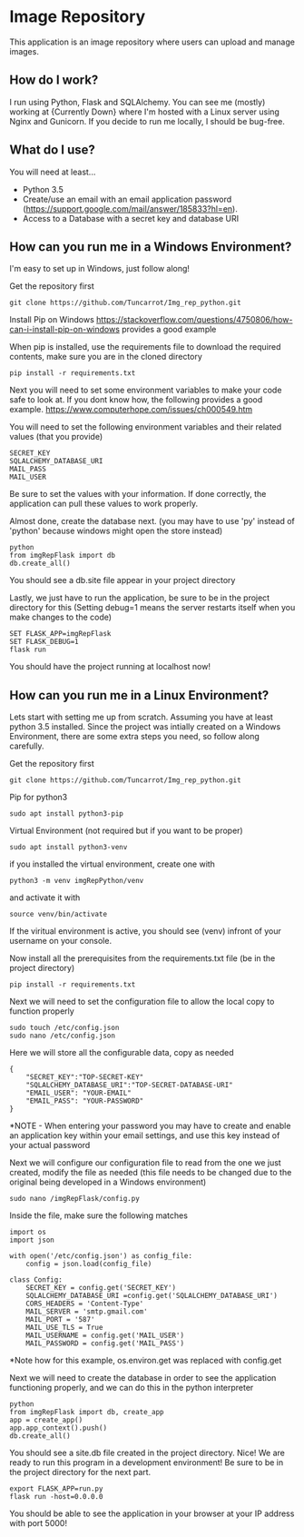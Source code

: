 # Image Repository

This application is an image repository where users can upload and manage images.

## How do I work?

I run using Python, Flask and SQLAlchemy. You can see me (mostly) working at {Currently Down} where I'm hosted with a Linux server using Nginx and Gunicorn. If you decide to run me locally, I should be bug-free.

## What do I use?

You will need at least...
- Python 3.5
- Create/use an email with an email application password (https://support.google.com/mail/answer/185833?hl=en).
- Access to a Database with a secret key and database URI

## How can you run me in a Windows Environment?

I'm easy to set up in Windows, just follow along!

Get the repository first
```
git clone https://github.com/Tuncarrot/Img_rep_python.git
```

Install Pip on Windows
https://stackoverflow.com/questions/4750806/how-can-i-install-pip-on-windows provides a good example

When pip is installed, use the requirements file to download the required contents, make sure you are in the cloned directory
```
pip install -r requirements.txt
```

Next you will need to set some environment variables to make your code safe to look at. If you dont know how, the following provides a good example. 
https://www.computerhope.com/issues/ch000549.htm

You will need to set the following environment variables and their related values (that you provide)
```
SECRET_KEY
SQLALCHEMY_DATABASE_URI
MAIL_PASS
MAIL_USER
```
Be sure to set the values with your information. If done correctly, the application can pull these values to work properly.

Almost done, create the database next. (you may have to use 'py' instead of 'python' because windows might open the store instead)
```
python
from imgRepFlask import db
db.create_all()
```
You should see a db.site file appear in your project directory

Lastly, we just have to run the application, be sure to be in the project directory for this (Setting debug=1 means the server restarts itself when you make changes to the code)
```
SET FLASK_APP=imgRepFlask
SET FLASK_DEBUG=1
flask run
```

You should have the project running at localhost now!

## How can you run me in a Linux Environment?

Lets start with setting me up from scratch. Assuming you have at least python 3.5 installed. Since the project was intially created on a Windows Environment, there are some extra steps you need, so follow along carefully.

Get the repository first
```
git clone https://github.com/Tuncarrot/Img_rep_python.git
```

Pip for python3
```
sudo apt install python3-pip
```

Virtual Environment (not required but if you want to be proper)
```
sudo apt install python3-venv
```

if you installed the virtual environment, create one with
```
python3 -m venv imgRepPython/venv
```

and activate it with
```
source venv/bin/activate
```

If the viritual environment is active, you should see (venv) infront of your username on your console.

Now install all the prerequisites from the requirements.txt file (be in the project directory)
```
pip install -r requirements.txt
```

Next we will need to set the configuration file to allow the local copy to function properly
```
sudo touch /etc/config.json
sudo nano /etc/config.json
```

Here we will store all the configurable data, copy as needed
```
{
    "SECRET_KEY":"TOP-SECRET-KEY"
    "SQLALCHEMY_DATABASE_URI":"TOP-SECRET-DATABASE-URI"
    "EMAIL_USER": "YOUR-EMAIL"
    "EMAIL_PASS": "YOUR-PASSWORD"
}
```

*NOTE - When entering your password you may have to create and enable an application key within your email settings, and use this key instead of your actual password

Next we will configure our configuration file to read from the one we just created, modify the file as needed (this file needs to be changed due to the original being developed in a Windows environment)
```
sudo nano /imgRepFlask/config.py
```
Inside the file, make sure the following matches
```
import os
import json

with open('/etc/config.json') as config_file:
    config = json.load(config_file)

class Config:
    SECRET_KEY = config.get('SECRET_KEY') 
    SQLALCHEMY_DATABASE_URI =config.get('SQLALCHEMY_DATABASE_URI')  
    CORS_HEADERS = 'Content-Type'
    MAIL_SERVER = 'smtp.gmail.com'
    MAIL_PORT = '587'
    MAIL_USE_TLS = True
    MAIL_USERNAME = config.get('MAIL_USER')
    MAIL_PASSWORD = config.get('MAIL_PASS')
```
*Note how for this example, os.environ.get was replaced with config.get

Next we will need to create the database in order to see the application functioning properly, and we can do this in the python interpreter
```
python
from imgRepFlask import db, create_app
app = create_app()
app.app_context().push()
db.create_all()
```
You should see a site.db file created in the project directory.
Nice! We are ready to run this program in a development environment! Be sure to be in the project directory for the next part.
```
export FLASK_APP=run.py
flask run -host=0.0.0.0
```

You should be able to see the application in your browser at your IP address with port 5000!

